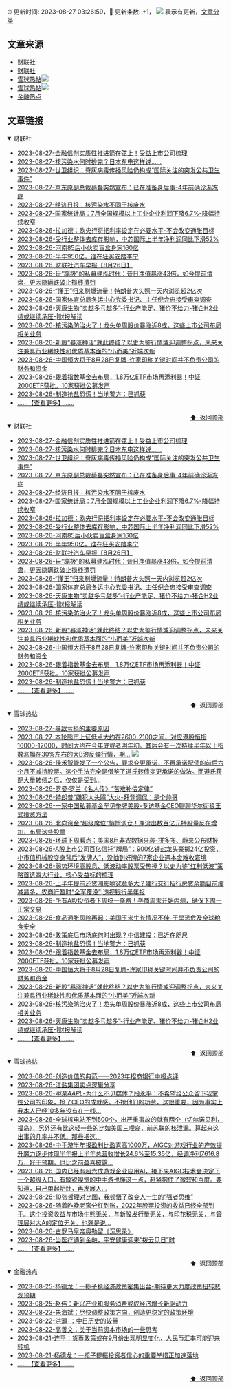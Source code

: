 ##

:alarm_clock: 更新时间: 2023-08-27 03:26:59，:rocket: 更新条数: +1， ![](/assets/dot.png) 表示有更新，[文章分类](/TAGS.md)

## 文章来源

- [财联社](#财联社)  
- [财联社](#财联社)  
- [雪球热帖](#雪球热帖)![](/assets/dot.png)   
- [雪球热帖](#雪球热帖)![](/assets/dot.png)   
- [金融热点](#金融热点)  

## 文章链接

<details open>
<summary id="财联社">
 财联社
</summary>


- [2023-08-27-金融信创实质性推进箭在弦上！受益上市公司梳理](https://www.cls.cn/detail/1443748)  
- [2023-08-27-核污染水何时排完？日本东电这样说……](https://www.cls.cn/detail/1444033)  
- [2023-08-27-世卫组织：脊灰病毒传播风险仍构成“国际关注的突发公共卫生事件”](https://www.cls.cn/detail/1443983)  
- [2023-08-27-京东原副总裁蔡磊突然宣布：已在准备身后事-4年前确诊渐冻症](https://www.cls.cn/detail/1444035)  
- [2023-08-27-经济日报：核污染水不同于核废水](https://www.cls.cn/detail/1444031)  
- [2023-08-27-国家统计局：7月全国规模以上工业企业利润下降6.7%-降幅持续收窄](https://www.cls.cn/detail/1444027)  
- [2023-08-26-拉加德：欧央行将把利率设定在必要水平-不会改变通胀目标](https://www.cls.cn/detail/1445137)  
- [2023-08-26-受行业整体去库存影响，中芯国际上半年净利润同比下滑52%](https://www.aicaijing.com.cn/article/18609)  
- [2023-08-26-河南85后小伙卖盲盒身家160亿](https://www.aicaijing.com.cn/article/18608)  
- [2023-08-26-半年950亿，谁在狂买安踏李宁](https://www.aicaijing.com.cn/article/18607)  
- [2023-08-26-财联社汽车早报【8月26日】](https://www.cls.cn/detail/1444995)  
- [2023-08-26-玩“蹦极”的私募建泓时代：昔日净值暴涨43倍，如今提前清盘，更因隐瞒跌破止损线遭罚](https://www.cls.cn/detail/1444996)  
- [2023-08-26-“懂王”归来刷爆流量！特朗普大头照一天内浏览超2亿次](https://www.cls.cn/detail/1445002)  
- [2023-08-26-国家体育总局冬运中心党委书记、主任倪会忠接受审查调查](https://www.cls.cn/detail/1445011)  
- [2023-08-26-天康生物“卖越多亏越多”-行业产能足、猪价不给力-猪企H2业绩或继续承压-|财报解读](https://www.cls.cn/detail/1445022)  
- [2023-08-26-核污染防治火了！龙头单周股价暴涨近8成，这些上市公司布局相关业务](https://www.cls.cn/detail/1444491)  
- [2023-08-26-新股“暴涨神话”就此终结？以史为鉴行情或迎调整拐点，未来关注兼具行业稀缺性和优质基本面的“小而美”近端次新](https://www.cls.cn/detail/1443954)  
- [2023-08-26-中国恒大将于8月28日复牌-许家印称关键时间并不负责公司的财务和资金](https://www.cls.cn/detail/1445034)  
- [2023-08-26-跟着指数基金去布局，1.8万亿ETF市场再添利器！中证2000ETF获批，10家获批公募发声](https://www.cls.cn/detail/1445052)  
- [2023-08-26-制造抢盐恐慌！当地警方：已抓获](https://www.cls.cn/detail/1445050)  
- [......【查看更多】......](/details/财联社.md)

<div align="right"><a href="#文章来源">⬆ &nbsp;返回顶部</a></div>
</details>

<details open>
<summary id="财联社">
 财联社
</summary>


- [2023-08-27-金融信创实质性推进箭在弦上！受益上市公司梳理](https://www.cls.cn/detail/1443748)  
- [2023-08-27-核污染水何时排完？日本东电这样说……](https://www.cls.cn/detail/1444033)  
- [2023-08-27-世卫组织：脊灰病毒传播风险仍构成“国际关注的突发公共卫生事件”](https://www.cls.cn/detail/1443983)  
- [2023-08-27-京东原副总裁蔡磊突然宣布：已在准备身后事-4年前确诊渐冻症](https://www.cls.cn/detail/1444035)  
- [2023-08-27-经济日报：核污染水不同于核废水](https://www.cls.cn/detail/1444031)  
- [2023-08-27-国家统计局：7月全国规模以上工业企业利润下降6.7%-降幅持续收窄](https://www.cls.cn/detail/1444027)  
- [2023-08-26-拉加德：欧央行将把利率设定在必要水平-不会改变通胀目标](https://www.cls.cn/detail/1445137)  
- [2023-08-26-受行业整体去库存影响，中芯国际上半年净利润同比下滑52%](https://www.aicaijing.com.cn/article/18609)  
- [2023-08-26-河南85后小伙卖盲盒身家160亿](https://www.aicaijing.com.cn/article/18608)  
- [2023-08-26-半年950亿，谁在狂买安踏李宁](https://www.aicaijing.com.cn/article/18607)  
- [2023-08-26-财联社汽车早报【8月26日】](https://www.cls.cn/detail/1444995)  
- [2023-08-26-玩“蹦极”的私募建泓时代：昔日净值暴涨43倍，如今提前清盘，更因隐瞒跌破止损线遭罚](https://www.cls.cn/detail/1444996)  
- [2023-08-26-“懂王”归来刷爆流量！特朗普大头照一天内浏览超2亿次](https://www.cls.cn/detail/1445002)  
- [2023-08-26-国家体育总局冬运中心党委书记、主任倪会忠接受审查调查](https://www.cls.cn/detail/1445011)  
- [2023-08-26-天康生物“卖越多亏越多”-行业产能足、猪价不给力-猪企H2业绩或继续承压-|财报解读](https://www.cls.cn/detail/1445022)  
- [2023-08-26-核污染防治火了！龙头单周股价暴涨近8成，这些上市公司布局相关业务](https://www.cls.cn/detail/1444491)  
- [2023-08-26-新股“暴涨神话”就此终结？以史为鉴行情或迎调整拐点，未来关注兼具行业稀缺性和优质基本面的“小而美”近端次新](https://www.cls.cn/detail/1443954)  
- [2023-08-26-中国恒大将于8月28日复牌-许家印称关键时间并不负责公司的财务和资金](https://www.cls.cn/detail/1445034)  
- [2023-08-26-跟着指数基金去布局，1.8万亿ETF市场再添利器！中证2000ETF获批，10家获批公募发声](https://www.cls.cn/detail/1445052)  
- [2023-08-26-制造抢盐恐慌！当地警方：已抓获](https://www.cls.cn/detail/1445050)  
- [......【查看更多】......](/details/财联社.md)

<div align="right"><a href="#文章来源">⬆ &nbsp;返回顶部</a></div>
</details>

<details open>
<summary id="雪球热帖">
 雪球热帖
</summary>


- [2023-08-27-导致亏损的主要原因](https://xueqiu.com/2201555376/259422113)  
- [2023-08-27-本轮熊市上证低点大约在2600-2100之间，对应港股恒指16000-12000，时间大约在今年底或者明年初。其后会有一次持续半年以上指数涨幅在30%左右的大B浪反弹行情，期...](https://xueqiu.com/5055730096/259421284) ![](/assets/new.png)  
- [2023-08-26-佳禾智能发了一个公告，要求变更承诺，不再承诺配债的前后六个月不减持股票。这个手法完全是借鉴了道氏转债变更承诺的做法。而道氏获配大量转债之后，仅仅是受到...](https://xueqiu.com/9508203182/259414474)  
- [2023-08-26-罗曼·罗兰《名人传》“苦难补偿定律”](https://xueqiu.com/2524803655/259402772)  
- [2023-08-26-特朗普“嫌犯大头照”大火-拜登调侃：是个帅哥](https://www.cls.cn/detail/1445156)  
- [2023-08-26-一家中国私募基金罕见举牌美股-专访基金CEO聊聊华尔街狼王式投资方法](https://www.cls.cn/detail/1445145)  
- [2023-08-26-北向资金“超级席位”悄悄调仓！净流出数百亿元持股量反在增加，布局这些股票](https://www.cls.cn/detail/1445142)  
- [2023-08-26-环球下周看点：美国8月非农数据来袭-拼多多、蔚来公布财报](https://www.cls.cn/detail/1445095)  
- [2023-08-26-A股上市公司百亿信托“牌局”：900亿锂盐龙头豪掷24亿投资，小市值机械股变身背后“发牌人”，没抽到好牌的7家企业遇本金难收窘境](https://www.cls.cn/detail/1442970)  
- [2023-08-26-弱势环境高股息、低波动率股票受热捧？以史为鉴“红利低波”策略首选四大行业，核心受益标的梳理](https://www.cls.cn/detail/1443975)  
- [2023-08-26-上半年提前还贷潮影响究竟多大？建行交行招行房贷余额目前缩减最多，农商行暂时“全军覆没”|透视银行半年报](https://www.cls.cn/detail/1445074)  
- [2023-08-26-所有A股投资者下周统一降费！券商周末开始内测，确保下周一正常交易](https://www.cls.cn/detail/1445053)  
- [2023-08-26-食品通胀风险再起：美国玉米生长情况不佳-干旱恐危及全球粮食安全](https://www.cls.cn/detail/1445057)  
- [2023-08-26-政策底后市场底何时出现？中信建投：已近在咫尺](https://www.cls.cn/detail/1445051)  
- [2023-08-26-制造抢盐恐慌！当地警方：已抓获](https://www.cls.cn/detail/1445050)  
- [2023-08-26-跟着指数基金去布局，1.8万亿ETF市场再添利器！中证2000ETF获批，10家获批公募发声](https://www.cls.cn/detail/1445052)  
- [2023-08-26-中国恒大将于8月28日复牌-许家印称关键时间并不负责公司的财务和资金](https://www.cls.cn/detail/1445034)  
- [2023-08-26-新股“暴涨神话”就此终结？以史为鉴行情或迎调整拐点，未来关注兼具行业稀缺性和优质基本面的“小而美”近端次新](https://www.cls.cn/detail/1443954)  
- [2023-08-26-核污染防治火了！龙头单周股价暴涨近8成，这些上市公司布局相关业务](https://www.cls.cn/detail/1444491)  
- [2023-08-26-天康生物“卖越多亏越多”-行业产能足、猪价不给力-猪企H2业绩或继续承压-|财报解读](https://www.cls.cn/detail/1445022)  
- [......【查看更多】......](/details/雪球热帖.md)

<div align="right"><a href="#文章来源">⬆ &nbsp;返回顶部</a></div>
</details>

<details open>
<summary id="雪球热帖">
 雪球热帖
</summary>


- [2023-08-26-创造价值的典范——2023年招商银行中报点评](https://xueqiu.com/1821992043/259388467)  
- [2023-08-26-江盐集团卖点逻辑分享](https://xueqiu.com/2201555376/259392078)  
- [2023-08-26-$苹果AAPL$-为什么不见媒体？段永平：不希望给公众留下我掌控公司的印象，抢了CEO的成就感。不抢他们的功劳，这很重要，因为事实上我本人已经10多年没有在一线...](https://xueqiu.com/7659113729/259393014)  
- [2023-08-26-全球核电站不到500个，出严重事故的就有两个（切尔诺贝利，福岛），另外还有比这轻一些的比如美国三哩岛，前苏联的核泄漏。算起来这出事的几率并不低。那些把这...](https://xueqiu.com/4111857140/259393647)  
- [2023-08-26-中手游半年报盈利比盈喜高1000万，AIGC对游戏行业的产效提升魔力逐步体现半年报上半年总营收增长24.6%至15.35亿，经调净利7616.8万，好于预期，也比之前盈喜披露...](https://xueqiu.com/7003184502/259396859)  
- [2023-08-26-国内已经有超六成游戏企业应用AI，接下来AIGC技术会决定下一个超级入口。有敏锐嗅觉的中手游也懂这一点，赶紧抱住了微软和百度。要知道，自己单起炉灶，再发展人...](https://xueqiu.com/9778872607/259401422)  
- [2023-08-26-10张哲理对比图，我顿悟了改变人一生的“强者思维”](https://xueqiu.com/2524803655/259408819)  
- [2023-08-26-随着昨晚老窖分红到账，2022年股票投资的收益已经全部到手。这个投资收益与市场牛熊无关，与新股发行量无关，与印花税无关，与管理层对大A的定位无关。也就是说...](https://xueqiu.com/6943894433/259409777)  
- [2023-08-26-古罗马皇帝奥勒留《沉思录》](https://xueqiu.com/2524803655/259410735)  
- [2023-08-26-当医疗遇到金融，平安健康迎来“拨云见日”时](https://xueqiu.com/4660283758/259412475)  
- [......【查看更多】......](/details/雪球热帖.md)

<div align="right"><a href="#文章来源">⬆ &nbsp;返回顶部</a></div>
</details>

<details open>
<summary id="金融热点">
 金融热点
</summary>


- [2023-08-25-杨德龙：一揽子稳经济政策密集出台-期待更大力度政策扭转悲观预期](http://www.chinacef.cn/index.php/index/article/article_id/10295)  
- [2023-08-25-赵伟：新兴产业和服务消费或成经济增长新驱动力](http://www.chinacef.cn/index.php/index/article/article_id/10294)  
- [2023-08-23-朱海斌：尽快调整政策方向，创造更稳定的政策环境](http://www.chinacef.cn/index.php/index/article/article_id/10293)  
- [2023-08-22-洪灝-：中日历史的较量](http://www.chinacef.cn/index.php/index/article/article_id/10292)  
- [2023-08-22-高善文：关于当前资本市场的一些思考](http://www.chinacef.cn/index.php/index/article/article_id/10291)  
- [2023-08-21-连平：货币政策或在9月份出现明显变化，人民币汇率可能迎来转机](http://www.chinacef.cn/index.php/index/article/article_id/10289)  
- [2023-08-21-杨德龙：一揽子提振投资者信心的重要举措正加速落地](http://www.chinacef.cn/index.php/index/article/article_id/10288)  
- [......【查看更多】......](/details/金融热点.md)

<div align="right"><a href="#文章来源">⬆ &nbsp;返回顶部</a></div>
</details>
